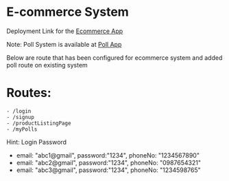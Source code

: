 # E-commerce System

Deployment Link for the [Ecommerce App](https://rana-ecommerce.netlify.app/)

Note: Poll System is available at [Poll App](https://rana-ecommerce.netlify.app//#/myPolls)

Below are route that has been configured for ecommerce system and added poll route on existing system
# Routes:
    - /login
    - /signup
    - /productListingPage
    - /myPolls
    

Hint: 
Login Password
- email: "abc1@gmail", password:"1234", phoneNo: "1234567890"
- email: "abc2@gmail", password:"1234", phoneNo: "0987654321"
- email: "abc3@gmail", password:"1234", phoneNo: "1234598765"
